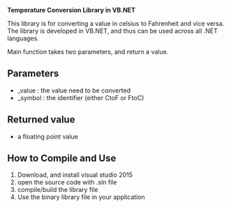 <b>Temperature Conversion Library in VB.NET</b>

This library is for converting a value in celsius to Fahrenheit and vice versa. 
The library is developed in VB.NET, and thus can be used across all .NET languages. 

Main function takes two parameters, and return a value. 

Parameters
----------
* _value : the value need to be converted
* _symbol : the identifier (either CtoF or FtoC) 

Returned value
---------
* a floating point value

How to Compile and Use
---------

1. Download, and install visual studio 2015
2. open the source code with .sln file
3. compile/build the library file
4. Use the binary library file in your application 
